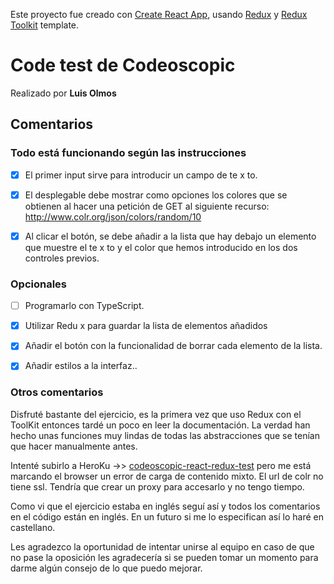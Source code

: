 Este proyecto fue creado con [Create React App](https://github.com/facebook/create-react-app), usando [Redux](https://redux.js.org/) y [Redux Toolkit](https://redux-toolkit.js.org/) template.

# Code test de Codeoscopic

Realizado por **Luis Olmos**

## Comentarios

### Todo está funcionando según las instrucciones

- [x] El primer input sirve para introducir un campo de te x to.

- [x] El desplegable debe mostrar como opciones los colores que se obtienen al hacer una petición de GET al siguiente recurso: http://www.colr.org/json/colors/random/10

- [x] Al clicar el botón, se debe añadir a la lista que hay debajo un elemento que muestre el te x to y el color que hemos introducido en los dos controles previos.

### Opcionales

- [ ] Programarlo con TypeScript.

- [x] Utilizar Redu x para guardar la lista de elementos añadidos

- [x] Añadir el botón con la funcionalidad de borrar cada elemento de la lista.

- [x] Añadir estilos a la interfaz..

### Otros comentarios

Disfruté bastante del ejercicio, es la primera vez que uso Redux con el ToolKit entonces tardé un poco en leer la documentación.
La verdad han hecho unas funciones muy lindas de todas las abstracciones que se tenían que hacer manualmente antes.

Intenté subirlo a HeroKu ->> [codeoscopic-react-redux-test](https://codeoscopic-react-redux-test.herokuapp.com/) pero me está marcando el browser un error de carga de contenido mixto. El url de colr no tiene ssl. Tendría que crear un proxy para accesarlo y no tengo tiempo.

Como vi que el ejercicio estaba en inglés seguí así y todos los comentarios en el código están en inglés. En un futuro si me lo especifican así lo haré en castellano.

Les agradezco la oportunidad de intentar unirse al equipo en caso de que no pase la oposición les agradecería si se pueden tomar un momento para darme algún consejo de lo que puedo mejorar.
